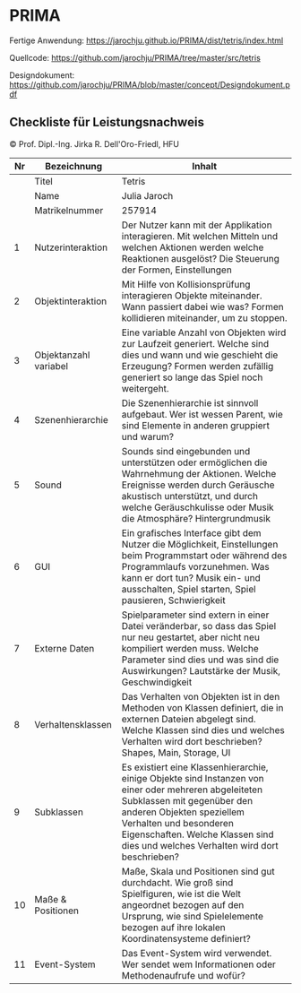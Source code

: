 # PRIMA

Fertige Anwendung: https://jarochju.github.io/PRIMA/dist/tetris/index.html

Quellcode: https://github.com/jarochju/PRIMA/tree/master/src/tetris

Designdokument: https://github.com/jarochju/PRIMA/blob/master/concept/Designdokument.pdf

## Checkliste für Leistungsnachweis
© Prof. Dipl.-Ing. Jirka R. Dell'Oro-Friedl, HFU

| Nr	| Bezeichnung	| Inhalt |
|-------|---------------|--------|
|       | Titel         | Tetris |
|       | Name          | Julia Jaroch |
|       | Matrikelnummer| 257914 |
|1|Nutzerinteraktion|Der Nutzer kann mit der Applikation interagieren. Mit welchen Mitteln und welchen Aktionen werden welche Reaktionen ausgelöst? Die Steuerung der Formen, Einstellungen|
|2|Objektinteraktion|Mit Hilfe von Kollisionsprüfung interagieren Objekte miteinander. Wann passiert dabei wie was? Formen kollidieren miteinander, um zu stoppen.|
|3|Objektanzahl variabel|Eine variable Anzahl von Objekten wird zur Laufzeit generiert. Welche sind dies und wann und wie geschieht die Erzeugung? Formen werden zufällig generiert so lange das Spiel noch weitergeht.|
|4|Szenenhierarchie|Die Szenenhierarchie ist sinnvoll aufgebaut. Wer ist wessen Parent, wie sind Elemente in anderen gruppiert und warum?|
|5|Sound|Sounds sind eingebunden und unterstützen oder ermöglichen die Wahrnehmung der Aktionen. Welche Ereignisse werden durch Geräusche akustisch unterstützt, und durch welche Geräuschkulisse oder Musik die Atmosphäre? Hintergrundmusik|
|6|GUI|Ein grafisches Interface gibt dem Nutzer die Möglichkeit, Einstellungen beim Programmstart oder während des Programmlaufs vorzunehmen. Was kann er dort tun? Musik ein- und ausschalten, Spiel starten, Spiel pausieren, Schwierigkeit|
|7|Externe Daten|Spielparameter sind extern in einer Datei veränderbar, so dass das Spiel nur neu gestartet, aber nicht neu kompiliert werden muss. Welche Parameter sind dies und was sind die Auswirkungen? Lautstärke der Musik, Geschwindigkeit |
|8|Verhaltensklassen|Das Verhalten von Objekten ist in den Methoden von Klassen definiert, die in externen Dateien abgelegt sind. Welche Klassen sind dies und welches Verhalten wird dort beschrieben? Shapes, Main, Storage, UI |
|9|Subklassen|Es existiert eine Klassenhierarchie, einige Objekte sind Instanzen von einer oder mehreren abgeleiteten Subklassen mit gegenüber den anderen Objekten speziellem Verhalten und besonderen Eigenschaften. Welche Klassen sind dies und welches Verhalten wird dort beschrieben?|
|10|Maße & Positionen|Maße, Skala und Positionen sind gut durchdacht. Wie groß sind Spielfiguren, wie ist die Welt angeordnet bezogen auf den Ursprung, wie sind Spielelemente bezogen auf ihre lokalen Koordinatensysteme definiert?|
|11|Event-System|Das Event-System wird verwendet. Wer sendet wem Informationen oder Methodenaufrufe und wofür?|
